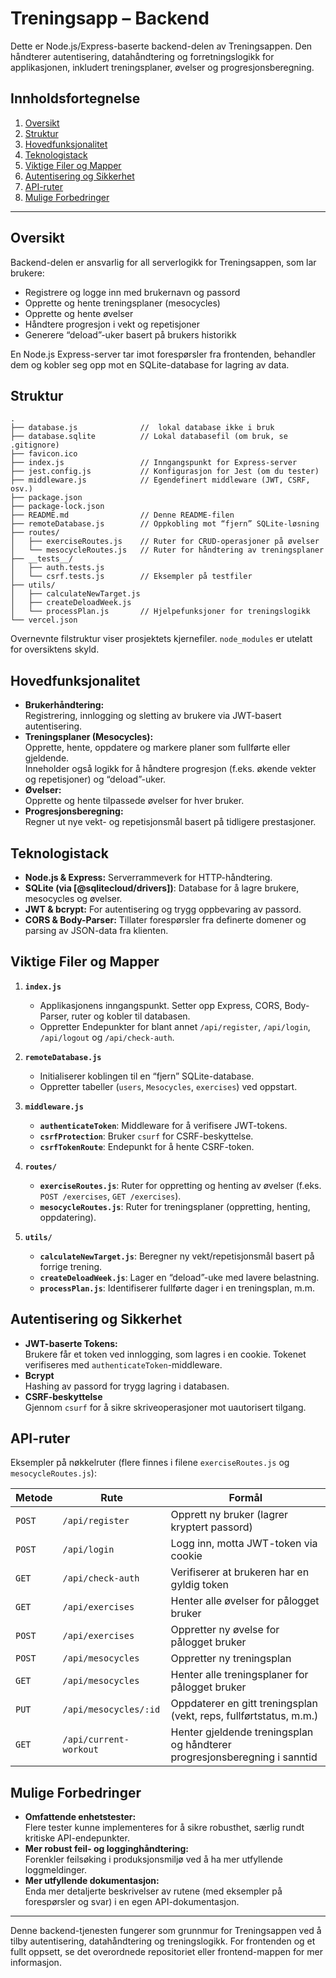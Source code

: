 
# Treningsapp – Backend

Dette er Node.js/Express-baserte backend-delen av Treningsappen. Den håndterer autentisering, datahåndtering og forretningslogikk for applikasjonen, inkludert treningsplaner, øvelser og progresjonsberegning.

## Innholdsfortegnelse
1. [Oversikt](#oversikt)
2. [Struktur](#struktur)
3. [Hovedfunksjonalitet](#hovedfunksjonalitet)
4. [Teknologistack](#teknologistack)
5. [Viktige Filer og Mapper](#viktige-filer-og-mapper)
6. [Autentisering og Sikkerhet](#autentisering-og-sikkerhet)
7. [API-ruter](#api-ruter)
8. [Mulige Forbedringer](#mulige-forbedringer)

---

## Oversikt
Backend-delen er ansvarlig for all serverlogikk for Treningsappen, som lar brukere:
- Registrere og logge inn med brukernavn og passord
- Opprette og hente treningsplaner (mesocycles)
- Opprette og hente øvelser
- Håndtere progresjon i vekt og repetisjoner
- Generere “deload”-uker basert på brukers historikk

En Node.js Express-server tar imot forespørsler fra frontenden, behandler dem og kobler seg opp mot en SQLite-database for lagring av data.

## Struktur
```
.
├── database.js              //  lokal database ikke i bruk
├── database.sqlite          // Lokal databasefil (om bruk, se .gitignore)
├── favicon.ico
├── index.js                 // Inngangspunkt for Express-server
├── jest.config.js           // Konfigurasjon for Jest (om du tester)
├── middleware.js            // Egendefinert middleware (JWT, CSRF, osv.)
├── package.json
├── package-lock.json
├── README.md                // Denne README-filen
├── remoteDatabase.js        // Oppkobling mot “fjern” SQLite-løsning
├── routes/
│   ├── exerciseRoutes.js    // Ruter for CRUD-operasjoner på øvelser
│   └── mesocycleRoutes.js   // Ruter for håndtering av treningsplaner
├── __tests__/
│   ├── auth.tests.js
│   └── csrf.tests.js        // Eksempler på testfiler
├── utils/
│   ├── calculateNewTarget.js
│   ├── createDeloadWeek.js
│   └── processPlan.js       // Hjelpefunksjoner for treningslogikk
└── vercel.json
```

Overnevnte filstruktur viser prosjektets kjernefiler. `node_modules` er utelatt for oversiktens skyld.

## Hovedfunksjonalitet
- **Brukerhåndtering:**  
  Registrering, innlogging og sletting av brukere via JWT-basert autentisering.
- **Treningsplaner (Mesocycles):**  
  Opprette, hente, oppdatere og markere planer som fullførte eller gjeldende.  
  Inneholder også logikk for å håndtere progresjon (f.eks. økende vekter og repetisjoner) og “deload”-uker.
- **Øvelser:**  
  Opprette og hente tilpassede øvelser for hver bruker.
- **Progresjonsberegning:**  
  Regner ut nye vekt- og repetisjonsmål basert på tidligere prestasjoner.

## Teknologistack
- **Node.js & Express:** Serverrammeverk for HTTP-håndtering.
- **SQLite (via [@sqlitecloud/drivers])**: Database for å lagre brukere, mesocycles og øvelser.
- **JWT & bcrypt:** For autentisering og trygg oppbevaring av passord.
- **CORS & Body-Parser:** Tillater forespørsler fra definerte domener og parsing av JSON-data fra klienten.

## Viktige Filer og Mapper

1. **`index.js`**  
   - Applikasjonens inngangspunkt. Setter opp Express, CORS, Body-Parser, ruter og kobler til databasen.
   - Oppretter Endepunkter for blant annet `/api/register`, `/api/login`, `/api/logout` og `/api/check-auth`.

2. **`remoteDatabase.js`**  
   - Initialiserer koblingen til en “fjern” SQLite-database.  
   - Oppretter tabeller (`users`, `Mesocycles`, `exercises`) ved oppstart.

3. **`middleware.js`**  
   - **`authenticateToken`**: Middleware for å verifisere JWT-tokens.
   - **`csrfProtection`**: Bruker `csurf` for CSRF-beskyttelse.
   - **`csrfTokenRoute`**: Endepunkt for å hente CSRF-token.

4. **`routes/`**  
   - **`exerciseRoutes.js`**: Ruter for oppretting og henting av øvelser (f.eks. `POST /exercises`, `GET /exercises`).  
   - **`mesocycleRoutes.js`**: Ruter for treningsplaner (oppretting, henting, oppdatering).

5. **`utils/`**  
   - **`calculateNewTarget.js`**: Beregner ny vekt/repetisjonsmål basert på forrige trening.  
   - **`createDeloadWeek.js`**: Lager en “deload”-uke med lavere belastning.  
   - **`processPlan.js`**: Identifiserer fullførte dager i en treningsplan, m.m.

## Autentisering og Sikkerhet
- **JWT-baserte Tokens:**  
  Brukere får et token ved innlogging, som lagres i en cookie. Tokenet verifiseres med `authenticateToken`-middleware.
- **Bcrypt**  
  Hashing av passord for trygg lagring i databasen.
- **CSRF-beskyttelse**  
  Gjennom `csurf` for å sikre skriveoperasjoner mot uautorisert tilgang.

## API-ruter
Eksempler på nøkkelruter (flere finnes i filene `exerciseRoutes.js` og `mesocycleRoutes.js`):

| Metode  | Rute               | Formål                                                                                  |
|---------|--------------------|-----------------------------------------------------------------------------------------|
| `POST`  | `/api/register`    | Opprett ny bruker (lagrer kryptert passord)                                            |
| `POST`  | `/api/login`       | Logg inn, motta JWT-token via cookie                                                   |
| `GET`   | `/api/check-auth`  | Verifiserer at brukeren har en gyldig token                                            |
| `GET`   | `/api/exercises`   | Henter alle øvelser for pålogget bruker                                               |
| `POST`  | `/api/exercises`   | Oppretter ny øvelse for pålogget bruker                                               |
| `POST`  | `/api/mesocycles`  | Oppretter ny treningsplan                                                              |
| `GET`   | `/api/mesocycles`  | Henter alle treningsplaner for pålogget bruker                                        |
| `PUT`   | `/api/mesocycles/:id` | Oppdaterer en gitt treningsplan (vekt, reps, fullførtstatus, m.m.)                |
| `GET`   | `/api/current-workout` | Henter gjeldende treningsplan og håndterer progresjonsberegning i sanntid        |

## Mulige Forbedringer
- **Omfattende enhetstester:**  
  Flere tester kunne implementeres for å sikre robusthet, særlig rundt kritiske API-endepunkter.
- **Mer robust feil- og logginghåndtering:**  
  Forenkler feilsøking i produksjonsmiljø ved å ha mer utfyllende loggmeldinger.
- **Mer utfyllende dokumentasjon:**  
  Enda mer detaljerte beskrivelser av rutene (med eksempler på forespørsler og svar) i en egen API-dokumentasjon.

---

Denne backend-tjenesten fungerer som grunnmur for Treningsappen ved å tilby autentisering, datahåndtering og treningslogikk. For frontenden og et fullt oppsett, se det overordnede repositoriet eller frontend-mappen for mer informasjon.
```
